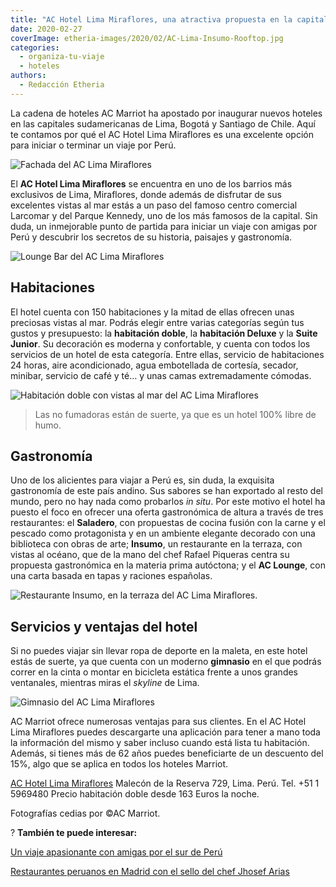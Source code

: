 ```yaml
---
title: "AC Hotel Lima Miraflores, una atractiva propuesta en la capital de Perú"
date: 2020-02-27
coverImage: etheria-images/2020/02/AC-Lima-Insumo-Rooftop.jpg
categories: 
  - organiza-tu-viaje
  - hoteles
authors: 
  - Redacción Etheria
---
```


La cadena de hoteles AC Marriot ha apostado por inaugurar nuevos hoteles en las 
capitales sudamericanas de Lima, Bogotá y Santiago de Chile. Aquí te contamos por qué el 
AC Hotel Lima Miraflores es una excelente opción para iniciar o terminar un viaje por 
Perú. 

![Fachada del AC Lima Miraflores](etheria-images/2020/02/AC_Lima-fachada-Miraflores-900x600.jpg "Fachada del AC Lima Miraflores.")

El **AC Hotel Lima Miraflores** se encuentra en uno de los barrios más exclusivos de 
Lima, Miraflores, donde además de disfrutar de sus excelentes vistas al mar estás a un 
paso del famoso centro comercial Larcomar y del Parque Kennedy, uno de los más famosos 
de la capital. Sin duda, un inmejorable punto de partida para iniciar un viaje con 
amigas por Perú y descubrir los secretos de su historia, paisajes y gastronomía. 

![Lounge Bar del AC Lima Miraflores](etheria-images/2020/02/AC-Lima-Lounge-bar-900x600.jpg "Lounge Bar.")

## Habitaciones

El hotel cuenta con 150 habitaciones y la mitad de ellas ofrecen unas preciosas vistas 
al mar. Podrás elegir entre varias categorías según tus gustos y presupuesto: la 
**habitación doble**, la **habitación Deluxe** y la **Suite Junior**. Su decoración es 
moderna y confortable, y cuenta con todos los servicios de un hotel de esta categoría. 
Entre ellas, servicio de habitaciones 24 horas, aire acondicionado, agua embotellada de 
cortesía, secador, minibar, servicio de café y té… y unas camas extremadamente cómodas. 

![Habitación doble con vistas al mar del AC Lima Miraflores](etheria-images/2020/02/AC-Lima-Habitación-con-vista-al-mar-900x600.jpg "Habitación doble con vistas al mar.")

> Las no fumadoras están de suerte, ya que es un hotel 100% libre de humo. 

## Gastronomía

Uno de los alicientes para viajar a Perú es, sin duda, la exquisita gastronomía de este 
país andino. Sus sabores se han exportado al resto del mundo, pero no hay nada como 
probarlos _in situ_. Por este motivo el hotel ha puesto el foco en ofrecer una oferta 
gastronómica de altura a través de tres restaurantes: el **Saladero**, con propuestas de 
cocina fusión con la carne y el pescado como protagonista y en un ambiente elegante 
decorado con una biblioteca con obras de arte; **Insumo**, un restaurante en la terraza, 
con vistas al océano, que de la mano del chef Rafael Piqueras centra su propuesta 
gastronómica en la materia prima autóctona; y el **AC Lounge**, con una carta basada en 
tapas y raciones españolas. 

![Restaurante Insumo, en la terraza del AC Lima Miraflores.](etheria-images/2020/02/AC-Lima-Insumo-Rooftop-900x600.jpg "Restaurante Insumo, en la terraza del AC Lima Miraflores.")

## Servicios y ventajas del hotel

Si no puedes viajar sin llevar ropa de deporte en la maleta, en este hotel estás de 
suerte, ya que cuenta con un moderno **gimnasio** en el que podrás correr en la cinta o 
montar en bicicleta estática frente a unos grandes ventanales, mientras miras el 
_skyline_ de Lima. 

![Gimnasio del AC Lima Miraflores](etheria-images/2020/02/AC-Lima-gimnasio-900x601.jpg "Gimnasio.")

AC Marriot ofrece numerosas ventajas para sus clientes. En el AC Hotel Lima Miraflores 
puedes descargarte una aplicación para tener a mano toda la información del mismo y 
saber incluso cuando está lista tu habitación. Además, si tienes más de 62 años puedes 
beneficiarte de un descuento del 15%, algo que se aplica en todos los hoteles Marriot. 

[AC Hotel Lima 
Miraflores](https://www.marriott.com/hotels/travel/limac-ac-hotel-lima-miraflores/) 
Malecón de la Reserva 729, Lima. Perú. Tel. +51 1 5969480 Precio habitación doble desde 
163 Euros la noche. 

Fotografías cedias por ©AC Marriot. 

? **También te puede interesar:** 

[Un viaje apasionante con amigas por el sur de 
Perú](https://etheriamagazine.com/2019/11/01/mujeres-que-viajan-solas-amigas-peru/) 

[Restaurantes peruanos en Madrid con el sello del chef Jhosef 
Arias](https://etheriamagazine.com/2022/01/24/restaurantes-peruanos-en-madrid-de-jhosef-arias/)
